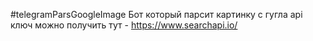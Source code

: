 #telegramParsGoogleImage
Бот который парсит картинку с гугла
api ключ можно получить тут - https://www.searchapi.io/
